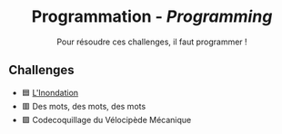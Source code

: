 <div align="center">
  <h1>Programmation - <i>Programming</i></h1>
  <p>
    Pour résoudre ces challenges, il faut programmer !
  </p>
</div>

## Challenges
- 🟦 [L'Inondation](LInondation)
- 🟥 Des mots, des mots, des mots
- 🟪 Codecoquillage du Vélocipède Mécanique
